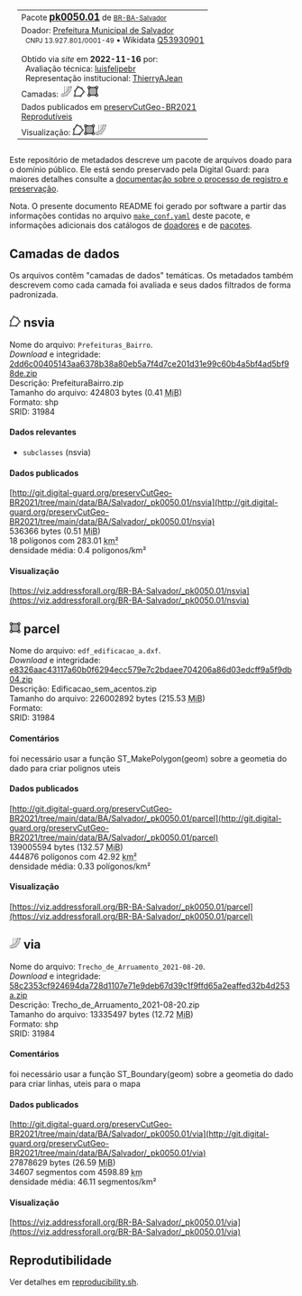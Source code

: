 <aside>
<table align="right" style="padding: 1em">
<tr><td>Pacote <a target="_git" title="link canônico para o git deste pacote" href="http://git.digital-guard.org/preserv-BR/blob/main/data/BA/Salvador/_pk0050.01"><big><b>pk0050.01</b></big></a> de <small><a target="_osmcodes" title="Jurisdição" href="https://osm.codes/BR-BA-Salvador">BR-BA-Salvador</a></small>
</td></tr>
<tr><td>
Doador: <a rel="external" target="_doador" href="http://www.salvador.ba.gov.br/">Prefeitura Municipal de Salvador</a>
<br/>&nbsp; <small>CNPJ 13.927.801/0001-49</small> • Wikidata <a rel="external" target="_doador" title="link descritor Wikidata do doador" href="https://www.wikidata.org/wiki/Q53930901">Q53930901</a></small><br/>
<br/>
Obtido via <i>site</i> em <b>2022-11-16</b> por:
<br/>&nbsp; Avaliação técnica: <a rel="external" target="_gitPerson" title="usuário Git" href="https://github.com/luisfelipebr">luisfelipebr</a>
<br/>&nbsp; Representação institucional: <a rel="external" target="_gitPerson" title="usuário Git" href="https://github.com/ThierryAJean">ThierryAJean</a><br/>
</td></tr>
<tr><td>Camadas: <a title="via" href="#-via"><img src="https://raw.githubusercontent.com/digital-guard/preserv/main/docs/assets/layerIcon-via.png" alt="via" width="20"/></a> <a title="nsvia" href="#-nsvia"><img src="https://raw.githubusercontent.com/digital-guard/preserv/main/docs/assets/layerIcon-nsvia.png" alt="nsvia" width="20"/></a> <a title="parcel" href="#-parcel"><img src="https://raw.githubusercontent.com/digital-guard/preserv/main/docs/assets/layerIcon-parcel.png" alt="parcel" width="20"/></a> </td></tr>
<tr><td>Dados publicados em <a href="http://git.digital-guard.org/preservCutGeo-BR2021/tree/main/data/BA/Salvador/_pk0050.01">preservCutGeo-BR2021</a><br/><a href="#reprodutibilidade">Reprodutíveis</a></td></tr>
<tr><td>Visualização: <a title="nsvia" href="https://viz.addressforall.org/BR-BA-Salvador/_pk0050.01/nsvia"><img src="https://raw.githubusercontent.com/digital-guard/preserv/main/docs/assets/layerIcon-nsvia.png" alt="nsvia" width="20"/></a><a title="parcel" href="https://viz.addressforall.org/BR-BA-Salvador/_pk0050.01/parcel"><img src="https://raw.githubusercontent.com/digital-guard/preserv/main/docs/assets/layerIcon-parcel.png" alt="parcel" width="20"/></a><a title="via" href="https://viz.addressforall.org/BR-BA-Salvador/_pk0050.01/via"><img src="https://raw.githubusercontent.com/digital-guard/preserv/main/docs/assets/layerIcon-via.png" alt="via" width="20"/></a></td></tr>
</table>
</aside>

<section>

Este repositório de metadados descreve um pacote de arquivos doado para o domínio público. Ele está sendo preservado pela Digital Guard: para maiores detalhes consulte a [documentação sobre o processo de registro e preservação](https://wiki.addressforall.org/doc/Documentação_Digital-guard).

Nota. O presente documento README foi gerado por software a partir das informações contidas no arquivo [`make_conf.yaml`](make_conf.yaml) deste pacote, e informações adicionais dos catálogos de [doadores](https://git.digital-guard.org/preserv-BR/blob/main/data/donor.csv) e de [pacotes](https://git.digital-guard.org/preserv-BR/blob/main/data/donatedPack.csv).

# Camadas de dados

Os arquivos contêm "camadas de dados" temáticas. Os metadados também descrevem como cada camada foi avaliada e seus dados filtrados de forma padronizada.

## <img src="https://raw.githubusercontent.com/digital-guard/preserv/main/docs/assets/layerIcon-nsvia.png" alt="nsvia" width="20"/> nsvia

Nome do arquivo: `Prefeituras_Bairro`.<br/>*Download* e integridade: [2dd6c00405143aa6378b38a80eb5a7f4d7ce201d31e99c60b4a5bf4ad5bf98de.zip](http://dl.digital-guard.org/2dd6c00405143aa6378b38a80eb5a7f4d7ce201d31e99c60b4a5bf4ad5bf98de.zip)<br/>Descrição: PrefeituraBairro.zip<br/>Tamanho do arquivo: 424803 bytes (0.41 <abbr title="mebibyte">MiB</abbr>)<br/>Formato: shp<br/>SRID: 31984

#### Dados relevantes
* `subclasses` (nsvia)

#### Dados publicados
[http://git.digital-guard.org/preservCutGeo-BR2021/tree/main/data/BA/Salvador/_pk0050.01/nsvia](http://git.digital-guard.org/preservCutGeo-BR2021/tree/main/data/BA/Salvador/_pk0050.01/nsvia)<br/>536366 bytes (0.51 <abbr title="mebibyte">MiB</abbr>)<br/>18 polígonos com 283.01 <abbr title="quilômetros quadrados">km²</abbr><br/>densidade média: 0.4 polígonos/km²

#### Visualização
[https://viz.addressforall.org/BR-BA-Salvador/_pk0050.01/nsvia](https://viz.addressforall.org/BR-BA-Salvador/_pk0050.01/nsvia)
## <img src="https://raw.githubusercontent.com/digital-guard/preserv/main/docs/assets/layerIcon-parcel.png" alt="parcel" width="20"/> parcel

Nome do arquivo: `edf_edificacao_a.dxf`.<br/>*Download* e integridade: [e8326aac43117a60b0f6294ecc579e7c2bdaee704206a86d03edcff9a5f9db04.zip](http://dl.digital-guard.org/e8326aac43117a60b0f6294ecc579e7c2bdaee704206a86d03edcff9a5f9db04.zip)<br/>Descrição: Edificacao_sem_acentos.zip<br/>Tamanho do arquivo: 226002892 bytes (215.53 <abbr title="mebibyte">MiB</abbr>)<br/>Formato: <br/>SRID: 31984

#### Comentários
foi necessário usar a função ST_MakePolygon(geom) sobre a geometia do dado para criar polignos uteis

#### Dados publicados
[http://git.digital-guard.org/preservCutGeo-BR2021/tree/main/data/BA/Salvador/_pk0050.01/parcel](http://git.digital-guard.org/preservCutGeo-BR2021/tree/main/data/BA/Salvador/_pk0050.01/parcel)<br/>139005594 bytes (132.57 <abbr title="mebibyte">MiB</abbr>)<br/>444876 polígonos com 42.92 <abbr title="quilômetros quadrados">km²</abbr><br/>densidade média: 0.33 polígonos/km²

#### Visualização
[https://viz.addressforall.org/BR-BA-Salvador/_pk0050.01/parcel](https://viz.addressforall.org/BR-BA-Salvador/_pk0050.01/parcel)
## <img src="https://raw.githubusercontent.com/digital-guard/preserv/main/docs/assets/layerIcon-via.png" alt="via" width="20"/> via

Nome do arquivo: `Trecho_de_Arruamento_2021-08-20`.<br/>*Download* e integridade: [58c2353cf924694da728d1107e71e9deb67d39c1f9ffd65a2eaffed32b4d253a.zip](http://dl.digital-guard.org/58c2353cf924694da728d1107e71e9deb67d39c1f9ffd65a2eaffed32b4d253a.zip)<br/>Descrição: Trecho_de_Arruamento_2021-08-20.zip<br/>Tamanho do arquivo: 13335497 bytes (12.72 <abbr title="mebibyte">MiB</abbr>)<br/>Formato: shp<br/>SRID: 31984

#### Comentários
foi necessário usar a função ST_Boundary(geom) sobre a geometia do dado para criar linhas, uteis para o mapa

#### Dados publicados
[http://git.digital-guard.org/preservCutGeo-BR2021/tree/main/data/BA/Salvador/_pk0050.01/via](http://git.digital-guard.org/preservCutGeo-BR2021/tree/main/data/BA/Salvador/_pk0050.01/via)<br/>27878629 bytes (26.59 <abbr title="mebibyte">MiB</abbr>)<br/>34607 segmentos com 4598.89 <abbr title="quilômetros">km</abbr><br/>densidade média: 46.11 segmentos/km²

#### Visualização
[https://viz.addressforall.org/BR-BA-Salvador/_pk0050.01/via](https://viz.addressforall.org/BR-BA-Salvador/_pk0050.01/via)

</section>
<section>

# Reprodutibilidade

Ver detalhes em [reproducibility.sh](reproducibility.sh).

</section>

